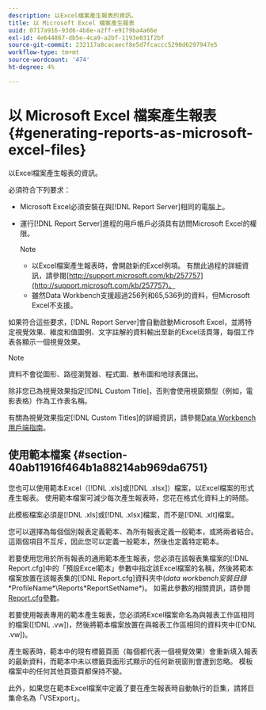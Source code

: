 ```yaml
---
description: 以Excel檔案產生報表的資訊。
title: 以 Microsoft Excel 檔案產生報表
uuid: 0717a916-93d6-4b8e-a2ff-e9179ba4a66e
exl-id: 4e644867-db5e-4ca9-a2bf-1193e031f2bf
source-git-commit: 232117a8cacaecf8e5d7fcaccc5290d6297947e5
workflow-type: tm+mt
source-wordcount: '474'
ht-degree: 4%

---
```


# 以 Microsoft Excel 檔案產生報表{#generating-reports-as-microsoft-excel-files}

以Excel檔案產生報表的資訊。

必須符合下列要求：

* Microsoft Excel必須安裝在與[!DNL Report Server]相同的電腦上。
* 運行[!DNL Report Server]進程的用戶帳戶必須具有訪問Microsoft Excel的權限。

   >[!NOTE]
   >
   >
   >    
   >    
   >    * 以Excel檔案產生報表時，會開啟新的Excel例項。 有關此過程的詳細資訊，請參閱[http://support.microsoft.com/kb/257757](http://support.microsoft.com/kb/257757)。
   >    * 雖然Data Workbench支援超過256列和65,536列的資料，但Microsoft Excel不支援。


如果符合這些要求，[!DNL Report Server]會自動啟動Microsoft Excel，並將特定視覺效果、維度和值圖例、文字註解的資料輸出至新的Excel活頁簿，每個工作表各顯示一個視覺效果。

>[!NOTE]
>
>資料不會從圖形、路徑瀏覽器、程式圖、散布圖和地球表匯出。

除非您已為視覺效果指定[!DNL Custom Title]，否則會使用視窗類型（例如，電影表格）作為工作表名稱。

有關為視覺效果指定[!DNL Custom Titles]的詳細資訊，請參閱[Data Workbench用戶端指南](https://experienceleague.adobe.com/docs/data-workbench/using/client/t-open-ins.html?lang=zh-Hant)。

## 使用範本檔案 {#section-40ab11916f464b1a88214ab969da6751}

您也可以使用範本Excel（[!DNL .xls]或[!DNL .xlsx]）檔案，以Excel檔案的形式產生報表。 使用範本檔案可減少每次產生報表時，您花在格式化資料上的時間。

此模板檔案必須是[!DNL .xls]或[!DNL .xlsx]檔案，而不是[!DNL .xlt]檔案。

您可以選擇為每個個別報表定義範本、為所有報表定義一般範本，或將兩者結合。 這兩個項目不互斥，因此您可以定義一般範本，然後也定義特定範本。

若要使用您用於所有報表的通用範本產生報表，您必須在該報表集檔案的[!DNL Report.cfg]中的「預設Excel範本」參數中指定該Excel檔案的名稱，然後將範本檔案放置在該報表集的[!DNL Report.cfg]資料夾中(*data workbench安裝目錄*\*ProfileName*\Reports\*ReportSetName*)。 如需此參數的相關資訊，請參閱[Report.cfg參數](../../../../../home/c-rpt-oview/c-rpt-param-ref/c-rpt-param.md#concept-838e59d72d3f4cb29ee15f5c7eb0ceff)。

若要使用報表專用的範本產生報表，您必須將Excel檔案命名為與報表工作區相同的檔案([!DNL .vw])，然後將範本檔案放置在與報表工作區相同的資料夾中([!DNL .vw])。

產生報表時，範本中的現有標籤頁面（每個都代表一個視覺效果）會重新填入報表的最新資料，而範本中未以標籤頁面形式顯示的任何新視窗則會遭到忽略。 模板檔案中的任何其他頁簽頁都保持不變。

此外，如果您在範本Excel檔案中定義了要在產生報表時自動執行的巨集，請將巨集命名為「VSExport」。
